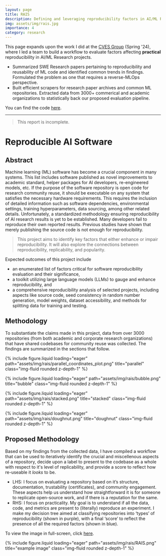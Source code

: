 ```yaml
---
layout: page
title: RAIS 
description: Defining and leveraging reproducibility factors in AI/ML Research 😎
img: assets/img/rais.jpg
importance: 4
category: research
---
```


This page expands upon the work I did at the [CVES Group](https://yhlu.net/) (Spring '24), where I led a team to build a workflow to evaluate factors affecting **practical** reproducibility in AI/ML Research projects. 

* Summarized SWE Research papers pertaining to reproducibility and reusability of ML code and identified common trends in findings. Formulated the problem as one that requires a reverse-MLOps perspective. 
* Built efficient scrapers for research paper archives and common ML repositories. Extracted data from 3000+ commerical and academic organizations to statistically back our proposed evaluation pipeline. 

You can find the code [here](https://github.com/AkshathRaghav/RAIS). 

---

> This report is incomplete. 

# Reproducible AI Software 

## Abstract

Machine learning (ML) software has become a crucial component in many systems. This list includes software published as novel improvements to academic standard, helper packages for AI developers, re-engineered models, etc. If the purpose of the software repository is open code for research community reuse, it should be executable on any system that satisfies the necessary hardware requirements. This requires the inclusion of detailed information such as software dependencies, environmental settings, training hyperparameters, data sourcing, among other related details. Unfortunately, a standardized methodology ensuring reproducibility of AI research results is yet to be established. Many developers fail to reproduce their own reported results. Previous studies have shown that merely publishing the source code is not enough for reproducibility. 

> This project aims to identify key factors that either enhance or impair reproducibility. It will also explore the connections between reproducibility, replicability, and popularity. 

Expected outcomes of this project include 
* an enumerated list of factors critical for software reproducibility evaluation and their significance, 
* a toolkit utilizing large language models (LLMs) to gauge and enhance reproducibility, and 
* a comprehensive reproducibility analysis of selected projects, including aspects like source code, seed consistency in random number generation, model weights, dataset accessibility, and methods for splitting data for training and testing.

## Methodology

To substantiate the claims made in this project, data from over 3000 repositories (from both academic and corporate research organizations) that have shared codebases for community reuse was collected. The findings are summarized in the sections that follow.

{% include figure.liquid loading="eager" path="assets/img/rais/parallel_coordinates_plot.png" title="parallel" class="img-fluid rounded z-depth-1" %}

{% include figure.liquid loading="eager" path="assets/img/rais/bubble.png" title="bubble" class="img-fluid rounded z-depth-1" %}

{% include figure.liquid loading="eager" path="assets/img/rais/stacked.png" title="stacked" class="img-fluid rounded z-depth-1" %}

{% include figure.liquid loading="eager" path="assets/img/rais/doughnut.png" title="doughnut" class="img-fluid rounded z-depth-1" %}

## Proposed Methodology 

Based on my findings from the collected data, I have compiled a workflow that can be used to iteratively identify the crucial and miscellenous aspects of a repository, decide upon a label to present to the codebase as a whole with respect to it's level of replicability, and provide a score to reflect how re-useable it *looks* to be. 

* LHS: I focus on evaluating a repository based on it’s structure, documentation, trustability (certificates), and community engagement. These aspects help us understand how straightforward it is for someone to replicate open-source work, and if there is a reputation for the same.
* RHS: I focus on practicality. My goal is to understand if all the data, code, and metrics are present to (literally) reproduce an experiment. I make my decision tree aimed at classifying repositories into ‘types’ of reproducibility (shown in purple), with a final ‘score’ to reflect the presence of all the required factors (shown in blue).

To view the image in full-screen, click [here](https://drive.google.com/file/d/1uJgJ9iTV1ZUtSjR9FtLMXW5eYRsrIoUN/view?usp=sharing). 

{% include figure.liquid loading="eager" path="assets/img/rais/RAIS.png" title="example image" class="img-fluid rounded z-depth-1" %}



